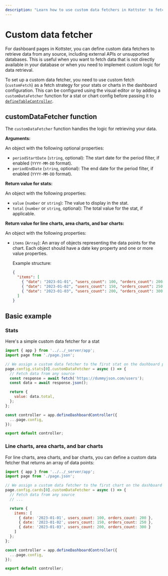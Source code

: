 ```yaml
---
description: "Learn how to use custom data fetchers in Kottster to fetch data for your tables. Use external APIs, or any custom logic to retrieve data."
---
```


# Custom data fetcher

For dashboard pages in Kottster, you can define custom data fetchers to retrieve data from any source, including external APIs or unsupported databases. This is useful when you want to fetch data that is not directly available in your database or when you need to implement custom logic for data retrieval.

To set up a custom data fetcher, you need to use custom fetch (`customFetch`) as a fetch strategy for your stats or charts in the dashboard configuration. This can be configured using the visual editor or by adding a `customDataFetcher` function for a stat or chart config before passing it to [`defineTableController`](./api.md).

## customDataFetcher function

The `customDataFetcher` function handles the logic for retrieving your data.

**Arguments:**

An object with the following optional properties:

- `periodStartDate` (`string`, optional): The start date for the period filter, if enabled (`YYYY-MM-DD` format).
- `periodEndDate` (`string`, optional): The end date for the period filter, if enabled (`YYYY-MM-DD` format).

**Return value for stats:**

An object with the following properties:

- `value` (`number` or `string`): The value to display in the stat.
- `total` (`number` or `string`, optional): The total value for the stat, if applicable.

**Return value for line charts, area charts, and bar charts:**

An object with the following properties:

- `items` (`Array`): An array of objects representing the data points for the chart. Each object should have a date key property and one or more value properties.

  Example structure:

  ```json
  {
    "items": [
      { "date": "2023-01-01", "users_count": 100, "orders_count": 200 },
      { "date": "2023-01-02", "users_count": 150, "orders_count": 250 },
      { "date": "2023-01-03", "users_count": 200, "orders_count": 300 }
    ]
  }
  ```

## Basic example

### Stats

Here's a simple custom data fetcher for a stat

```js [app/pages/analytics/api.server.js]
import { app } from '../../_server/app';
import page from './page.json';

// We assign a custom data fetcher to the first stat on the dashboard page
page.config.stats[0].customDataFetcher = async () => {
  // Fetch data from any source
  const response = await fetch('https://dummyjson.com/users');
  const data = await response.json();

  return {
    value: data.total,
  };
};

const controller = app.defineDashboardController({
  ...page.config,
});

export default controller;
```

### Line charts, area charts, and bar charts

For line charts, area charts, and bar charts, you can define a custom data fetcher that returns an array of data points:

```js [app/pages/analytics/api.server.js]
import { app } from '../../_server/app';
import page from './page.json';

// We assign a custom data fetcher to the first chart on the dashboard page
page.config.cards[0].customDataFetcher = async () => {
  // Fetch data from any source
  // ...

  return {
    items: [
      { date: '2023-01-01', users_count: 100, orders_count: 200 },
      { date: '2023-01-02', users_count: 150, orders_count: 250 },
      { date: '2023-01-03', users_count: 200, orders_count: 300 }
    ]
  };
};

const controller = app.defineDashboardController({
  ...page.config,
});

export default controller;
```